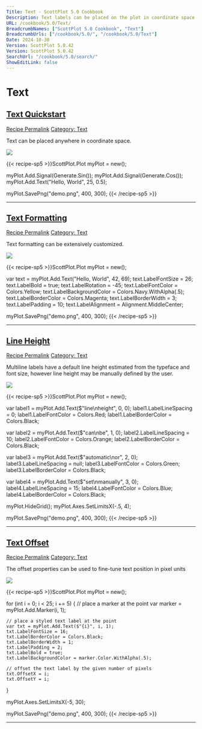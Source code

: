 ```yaml
---
Title: Text - ScottPlot 5.0 Cookbook
Description: Text labels can be placed on the plot in coordinate space
URL: /cookbook/5.0/Text/
BreadcrumbNames: ["ScottPlot 5.0 Cookbook", "Text"]
BreadcrumbUrls: ["/cookbook/5.0/", "/cookbook/5.0/Text"]
Date: 2024-10-30
Version: ScottPlot 5.0.42
Version: ScottPlot 5.0.42
SearchUrl: "/cookbook/5.0/search/"
ShowEditLink: false
---
```


<h1>Text</h1>


<h2 style='border-bottom: 0;'><a href='/cookbook/5.0/Text/TextQuickstart'>Text Quickstart</a></h2>

<div class="d-flex mb-2">
<a class="btn btn-sm btn-primary me-1" href="/cookbook/5.0/Text/TextQuickstart">Recipe Permalink</a>
<a class="btn btn-sm btn-success me-1" href="/cookbook/5.0/Text">Category: Text</a>
</div>

Text can be placed anywhere in coordinate space.

[![](/cookbook/5.0/images/TextQuickstart.png?241029205813)](/cookbook/5.0/images/TextQuickstart.png?241029205813)

{{< recipe-sp5 >}}ScottPlot.Plot myPlot = new();

myPlot.Add.Signal(Generate.Sin());
myPlot.Add.Signal(Generate.Cos());
myPlot.Add.Text("Hello, World", 25, 0.5);

myPlot.SavePng("demo.png", 400, 300);
{{< /recipe-sp5 >}}

<hr class='my-5 invisible'>



<h2 style='border-bottom: 0;'><a href='/cookbook/5.0/Text/Formatting'>Text Formatting</a></h2>

<div class="d-flex mb-2">
<a class="btn btn-sm btn-primary me-1" href="/cookbook/5.0/Text/Formatting">Recipe Permalink</a>
<a class="btn btn-sm btn-success me-1" href="/cookbook/5.0/Text">Category: Text</a>
</div>

Text formatting can be extensively customized.

[![](/cookbook/5.0/images/Formatting.png?241029205813)](/cookbook/5.0/images/Formatting.png?241029205813)

{{< recipe-sp5 >}}ScottPlot.Plot myPlot = new();

var text = myPlot.Add.Text("Hello, World", 42, 69);
text.LabelFontSize = 26;
text.LabelBold = true;
text.LabelRotation = -45;
text.LabelFontColor = Colors.Yellow;
text.LabelBackgroundColor = Colors.Navy.WithAlpha(.5);
text.LabelBorderColor = Colors.Magenta;
text.LabelBorderWidth = 3;
text.LabelPadding = 10;
text.LabelAlignment = Alignment.MiddleCenter;

myPlot.SavePng("demo.png", 400, 300);
{{< /recipe-sp5 >}}

<hr class='my-5 invisible'>



<h2 style='border-bottom: 0;'><a href='/cookbook/5.0/Text/LabelLineHeight'>Line Height</a></h2>

<div class="d-flex mb-2">
<a class="btn btn-sm btn-primary me-1" href="/cookbook/5.0/Text/LabelLineHeight">Recipe Permalink</a>
<a class="btn btn-sm btn-success me-1" href="/cookbook/5.0/Text">Category: Text</a>
</div>

Multiline labels have a default line height estimated from the typeface and font size, however line height may be manually defined by the user.

[![](/cookbook/5.0/images/LabelLineHeight.png?241029205813)](/cookbook/5.0/images/LabelLineHeight.png?241029205813)

{{< recipe-sp5 >}}ScottPlot.Plot myPlot = new();

var label1 = myPlot.Add.Text($"line\nheight", 0, 0);
label1.LabelLineSpacing = 0;
label1.LabelFontColor = Colors.Red;
label1.LabelBorderColor = Colors.Black;

var label2 = myPlot.Add.Text($"can\nbe", 1, 0);
label2.LabelLineSpacing = 10;
label2.LabelFontColor = Colors.Orange;
label2.LabelBorderColor = Colors.Black;

var label3 = myPlot.Add.Text($"automatic\nor", 2, 0);
label3.LabelLineSpacing = null;
label3.LabelFontColor = Colors.Green;
label3.LabelBorderColor = Colors.Black;

var label4 = myPlot.Add.Text($"set\nmanually", 3, 0);
label4.LabelLineSpacing = 15;
label4.LabelFontColor = Colors.Blue;
label4.LabelBorderColor = Colors.Black;

myPlot.HideGrid();
myPlot.Axes.SetLimitsX(-.5, 4);

myPlot.SavePng("demo.png", 400, 300);
{{< /recipe-sp5 >}}

<hr class='my-5 invisible'>



<h2 style='border-bottom: 0;'><a href='/cookbook/5.0/Text/TextOffset'>Text Offset</a></h2>

<div class="d-flex mb-2">
<a class="btn btn-sm btn-primary me-1" href="/cookbook/5.0/Text/TextOffset">Recipe Permalink</a>
<a class="btn btn-sm btn-success me-1" href="/cookbook/5.0/Text">Category: Text</a>
</div>

The offset properties can be used to fine-tune text position in pixel units

[![](/cookbook/5.0/images/TextOffset.png?241029205813)](/cookbook/5.0/images/TextOffset.png?241029205813)

{{< recipe-sp5 >}}ScottPlot.Plot myPlot = new();

for (int i = 0; i < 25; i += 5)
{
    // place a marker at the point
    var marker = myPlot.Add.Marker(i, 1);

    // place a styled text label at the point
    var txt = myPlot.Add.Text($"{i}", i, 1);
    txt.LabelFontSize = 16;
    txt.LabelBorderColor = Colors.Black;
    txt.LabelBorderWidth = 1;
    txt.LabelPadding = 2;
    txt.LabelBold = true;
    txt.LabelBackgroundColor = marker.Color.WithAlpha(.5);

    // offset the text label by the given number of pixels
    txt.OffsetX = i;
    txt.OffsetY = i;
}

myPlot.Axes.SetLimitsX(-5, 30);

myPlot.SavePng("demo.png", 400, 300);
{{< /recipe-sp5 >}}

<hr class='my-5 invisible'>


